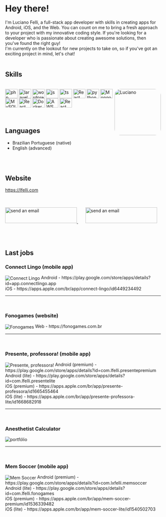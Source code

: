 # Hey there!
I'm Luciano Felli, a full-stack app developer with skills in creating apps for Android, iOS, and the Web. You can count on me to bring a fresh approach to your project with my innovative coding style. If you're looking for a developer who is passionate about creating awesome solutions, then you've found the right guy!<br>
I'm currently on the lookout for new projects to take on, so if you've got an exciting project in mind, let's chat!
<br><br>

## Skills
<div style="display: inline_block"><br>
  <img align="right" alt="Luciano" height="150" style="border-radius:20px;" src="./images/profile.jpg">
  <img align="center" alt="php" height="30" width="40" src="./images/php-plain.svg">
  <img align="center" alt="laravel" height="30" width="40" src="./images/laravel-plain.svg">
  <img align="center" alt="wordpress" height="30" width="40" src="./images/wordpress-plain.svg">
  <img align="center" alt="js" height="30" width="40" src="./images/javascript-plain.svg">
  <img align="center" alt="ts" height="30" width="40" src="./images/typescript-plain.svg">
  <img align="center" alt="React" height="30" width="40" src="./images/react-original.svg">
  <img align="center" alt="python" height="30" width="40" src="./images/python-original.svg">
  <img align="center" alt="Mongo DB" height="30" width="40" src="./images/mongodb-plain.svg">
  <img align="center" alt="MySQL" height="30" width="40" src="./images/mysql-plain.svg">
  <img align="center" alt="React" height="30" width="40" src="./images/postgresql-plain.svg">
  <img align="center" alt="Docker" height="30" width="40" src="./images/docker-plain.svg">
  <img align="center" alt="AWS" height="30" width="40" src="./images/amazonwebservices-original.svg">
  <img align="center" alt="React" height="30" width="40" src="./images/googlecloud-original.svg">
</div>
<br><br>

## Languages
- Brazilian Portuguese (native)
- English (advanced)
</div>
<br><br>

## Website
https://lfelli.com
<br><br><br>

<div> 
  <a href="mailto:git@lfelli.com" target="_blank">
    <img src="./images/button_email.svg" alt="send an email" width="232" height="51">
  </a>	&nbsp;	&nbsp;	&nbsp;
  <a href="https://wa.me/5511976055660" target="_blank">
    <img src="./images/button_whatsapp.svg" alt="send an email" width="232" height="51">
  </a>
</div>
<br><br><br>

## Last jobs
### Connect Lingo (mobile app)
  <img src="./images/portfolio/slide05.png" alt="Connect Lingo" align="center"  />
    Android - https://play.google.com/store/apps/details?id=app.connectlingo.app<br />
    iOS - https://apps.apple.com/br/app/connect-lingo/id6449234492<br />
  <hr/> 
  <br />

### Fonogames (website)
  <img src="./images/portfolio/slide04.png" alt="Fonogames" align="center" />
    Web - https://fonogames.com.br
  <hr/>
  <br />

### Presente, professora! (mobile app)
  <img src="./images/portfolio/slide03.png" alt="Presente, professora!" align="center"/>
  Android (premium) - https://play.google.com/store/apps/details?id=com.lfelli.presentepremium<br />
  Android (lite) - https://play.google.com/store/apps/details?id=com.lfelli.presentelite<br />
  iOS (premium) - https://apps.apple.com/br/app/presente-professora/id1665455464<br />   
  iOS (lite) - https://apps.apple.com/br/app/presente-professora-lite/id1668682918<br />
<hr/>
<br />

### Anesthetist Calculator
  <img src="./images/portfolio/slide02.png" alt="portfólio" align="center"/><br />
<hr/>
<br />

### Mem Soccer (mobile app)
  <img src="./images/portfolio/slide01.png" alt="Mem Soccer" align="center"/>
  Android (premium) - https://play.google.com/store/apps/details?id=com.lxfelli.memsoccer<br />
  Android (lite) - https://play.google.com/store/apps/details?id=com.lfelli.fonogames<br />
  iOS (premium) - https://apps.apple.com/br/app/mem-soccer-premium/id1536339482<br />
  iOS (lite) - https://apps.apple.com/br/app/mem-soccer-lite/id1540502703<br />